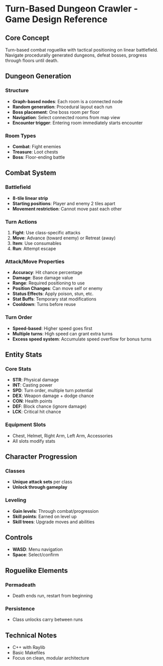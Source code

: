 # Turn-Based Dungeon Crawler - Game Design Reference

## Core Concept
Turn-based combat roguelike with tactical positioning on linear battlefield. Navigate procedurally generated dungeons, defeat bosses, progress through floors until death.

## Dungeon Generation

### Structure
- **Graph-based nodes**: Each room is a connected node
- **Random generation**: Procedural layout each run
- **Boss placement**: One boss room per floor
- **Navigation**: Select connected rooms from map view
- **Encounter trigger**: Entering room immediately starts encounter

### Room Types
- **Combat**: Fight enemies
- **Treasure**: Loot chests
- **Boss**: Floor-ending battle

## Combat System

### Battlefield
- **8-tile linear strip**
- **Starting positions**: Player and enemy 2 tiles apart
- **Movement restriction**: Cannot move past each other

### Turn Actions
1. **Fight**: Use class-specific attacks
2. **Move**: Advance (toward enemy) or Retreat (away)
3. **Item**: Use consumables
4. **Run**: Attempt escape

### Attack/Move Properties
- **Accuracy**: Hit chance percentage
- **Damage**: Base damage value
- **Range**: Required positioning to use
- **Position Changes**: Can move self or enemy
- **Status Effects**: Apply poison, stun, etc.
- **Stat Buffs**: Temporary stat modifications
- **Cooldown**: Turns before reuse

### Turn Order
- **Speed-based**: Higher speed goes first
- **Multiple turns**: High speed can grant extra turns
- **Excess speed system**: Accumulate speed overflow for bonus turns

## Entity Stats

### Core Stats
- **STR**: Physical damage
- **INT**: Casting power  
- **SPD**: Turn order, multiple turn potential
- **DEX**: Weapon damage + dodge chance
- **CON**: Health points
- **DEF**: Block chance (ignore damage)
- **LCK**: Critical hit chance

### Equipment Slots
- Chest, Helmet, Right Arm, Left Arm, Accessories
- All slots modify stats

## Character Progression

### Classes
- **Unique attack sets** per class
- **Unlock through gameplay**

### Leveling
- **Gain levels**: Through combat/progression
- **Skill points**: Earned on level up
- **Skill trees**: Upgrade moves and abilities

## Controls
- **WASD**: Menu navigation
- **Space**: Select/confirm

## Roguelike Elements

### Permadeath
- Death ends run, restart from beginning

### Persistence
- Class unlocks carry between runs

## Technical Notes
- C++ with Raylib
- Basic Makefiles
- Focus on clean, modular architecture